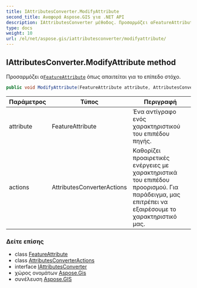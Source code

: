 ```yaml
---
title: IAttributesConverter.ModifyAttribute
second_title: Αναφορά Aspose.GIS για .NET API
description: IAttributesConverter μέθοδος. Προσαρμόζει αFeatureAttribute όπως απαιτείται για το επίπεδο στόχο.
type: docs
weight: 10
url: /el/net/aspose.gis/iattributesconverter/modifyattribute/
---
```

## IAttributesConverter.ModifyAttribute method

Προσαρμόζει α[`FeatureAttribute`](../../featureattribute/) όπως απαιτείται για το επίπεδο στόχο.

```csharp
public void ModifyAttribute(FeatureAttribute attribute, AttributesConverterActions actions)
```

| Παράμετρος | Τύπος | Περιγραφή |
| --- | --- | --- |
| attribute | FeatureAttribute | Ένα αντίγραφο ενός χαρακτηριστικού του επιπέδου πηγής. |
| actions | AttributesConverterActions | Καθορίζει προαιρετικές ενέργειες με χαρακτηριστικά του επιπέδου προορισμού. Για παράδειγμα, μας επιτρέπει να εξαιρέσουμε το χαρακτηριστικό μας. |

### Δείτε επίσης

* class [FeatureAttribute](../../featureattribute/)
* class [AttributesConverterActions](../../attributesconverteractions/)
* interface [IAttributesConverter](../)
* χώρος ονομάτων [Aspose.Gis](../../iattributesconverter/)
* συνέλευση [Aspose.GIS](../../../)


